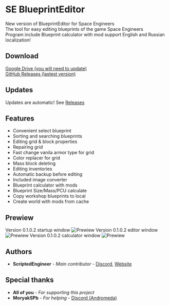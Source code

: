 # SE BlueprintEditor

New version of BlueprintEditor for Space Engineers<br>
The tool for easy editing blueprints of the game Space Engineers<br>
Program include Blueprint calculator with mod support
English and Russian localization!

## Download

[Google Drive (you will need to update)](https://drive.google.com/open?id=1Qbb7uP-8tP_nVKJK5G-arw16t3Q5QzX6)<br>
[GitHub Releases (lastest version)](https://github.com/ScriptedEngineer/SE-BlueprintEditor/releases)

## Updates

Updates are automatic!
See [Releases](https://github.com/ScriptedEngineer/SE-BlueprintEditor/releases)

## Features 

- Сonvenient select blueprint
- Sorting and searching blueprints
- Editing grid & block properties
- Repairing grid
- Fast change vanila armor type for grid
- Color replacer for grid
- Mass block deleting
- Editing inventories
- Automatic backup before editing
- Included image converter
- Blueprint calculator with mods
- Blueprint Size/Mass/PCU calculate
- Copy workshop blueprints to local
- Create world with mods from cache

## Prewiew

Version 0.1.0.2 startup window
![Prewiew](https://sun7-6.userapi.com/3jLSiC7ZM5CHD35GDQ9UfX7rHfdg3KYFStPd0Q/ifO3Cph83p0.jpg "Startup window")
Version 0.1.0.2 editor window
![Prewiew](https://sun7-7.userapi.com/u8Bc7zgCaCxtzOX3XAjwRcTnibn7syyIh5atYQ/c_7qeGrsHIs.jpg "Editor window")
Version 0.1.0.2 calculator window
![Prewiew](https://sun7-9.userapi.com/t2lGFTkI6fPid7A8A3lvSvfjHSzUz5FZOUGXSg/Emvjl9LlyDM.jpg "Calculator window")

## Authors

* **ScriptedEngineer** - *Main contributor* - [Discord](https:////discord.gg/rTJrgjg), [Website](https://wsxz.ru/)

## Special thanks

* **All of you** - *For supporting this project*
* **MoryakSPb** - *For helping* - [Discord (Andromeda)](https://discord.gg/3JJ7fdr)
